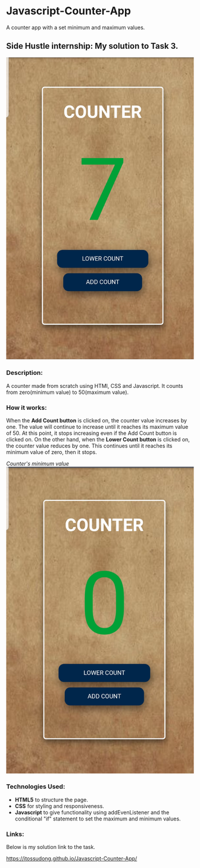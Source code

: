 # Javascript-Counter-App
A counter app with a set minimum and maximum values.

## Side Hustle internship: My solution to Task 3.

![ ](./screenshot.jpg)

### Description:
A counter made from scratch using HTMl, CSS and Javascript. It counts from zero(minimum value) to 50(maximum value). 

### How it works:
When the **Add Count button** is clicked on, the counter value increases by one. The value will continue to increase until it reaches its maximum value of 50. At this point, it stops increasing even if the Add Count button is clicked on.
On the other hand, when the **Lower Count button** is clicked on, the counter value reduces by one. This continues until it reaches its minimum value of zero, then it stops.
 
*Counter's minimum value*
![ ](./counter-minimum.jpg)

### Technologies Used:
- **HTML5** to structure the page.
- **CSS** for styling and responsiveness.
- **Javascript** to give functionality using addEvenListener and the conditional "if" statement to set the maximum and minimum values.

### Links:
Below is my solution link to the task.

https://itossudong.github.io/Javascript-Counter-App/
